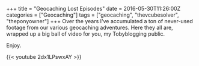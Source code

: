 +++
title = "Geocaching Lost Episodes"
date = 2016-05-30T11:26:00Z
categories = ["Geocaching"]
tags = ["geocaching", "thevcubesolver", "theponyowner"]
+++
Over the years I've accumulated a ton of never-used footage from our various geocaching adventures. Here they all are, wrapped up a big ball of video for you, my Tobyblogging public. 

Enjoy.

{{< youtube 2dx1LPswxAY >}}